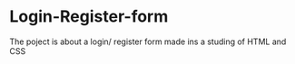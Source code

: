 # Login-Register-form
The poject is about a login/ register form made ins a studing of HTML and CSS
